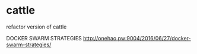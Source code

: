 # cattle
refactor version of cattle

DOCKER SWARM STRATEGIES
http://onehao.pw:9004/2016/06/27/docker-swarm-strategies/

